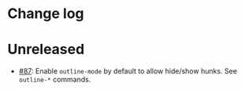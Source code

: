 # Change log

# Unreleased

- [#87](https://github.com/charignon/github-review/pull/87): Enable `outline-mode` by default to allow hide/show hunks. See `outline-*` commands.
